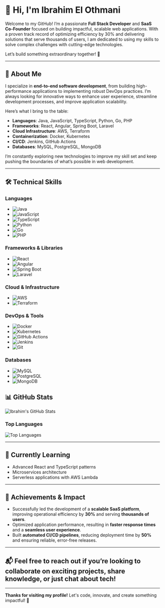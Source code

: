 # 👋 Hi, I'm Ibrahim El Othmani

Welcome to my GitHub! I’m a passionate **Full Stack Developer** and **SaaS Co-Founder** focused on building impactful, scalable web applications. With a proven track record of optimizing efficiency by 30% and delivering solutions that serve thousands of users, I am dedicated to using my skills to solve complex challenges with cutting-edge technologies.

Let’s build something extraordinary together! 🚀

---

## 🚀 About Me

I specialize in **end-to-end software development**, from building high-performance applications to implementing robust DevOps practices. I’m always looking for innovative ways to enhance user experience, streamline development processes, and improve application scalability. 

Here’s what I bring to the table:

- **Languages**: Java, JavaScript, TypeScript, Python, Go, PHP
- **Frameworks**: React, Angular, Spring Boot, Laravel
- **Cloud Infrastructure**: AWS, Terraform
- **Containerization**: Docker, Kubernetes
- **CI/CD**: Jenkins, GitHub Actions
- **Databases**: MySQL, PostgreSQL, MongoDB

I’m constantly exploring new technologies to improve my skill set and keep pushing the boundaries of what’s possible in web development.

---

## 🛠️ Technical Skills

### **Languages**  
- ![Java](https://img.shields.io/badge/Java-007396?style=flat-square&logo=java&logoColor=white)  
- ![JavaScript](https://img.shields.io/badge/JavaScript-F7DF1E?style=flat-square&logo=javascript&logoColor=black)  
- ![TypeScript](https://img.shields.io/badge/TypeScript-3178C6?style=flat-square&logo=typescript&logoColor=white)  
- ![Python](https://img.shields.io/badge/Python-3776AB?style=flat-square&logo=python&logoColor=white)  
- ![Go](https://img.shields.io/badge/Go-00ADD8?style=flat-square&logo=go&logoColor=white)  
- ![PHP](https://img.shields.io/badge/PHP-777BB4?style=flat-square&logo=php&logoColor=white)

### **Frameworks & Libraries**  
- ![React](https://img.shields.io/badge/React-61DAFB?style=flat-square&logo=react&logoColor=black)  
- ![Angular](https://img.shields.io/badge/Angular-DD0031?style=flat-square&logo=angular&logoColor=white)  
- ![Spring Boot](https://img.shields.io/badge/Spring%20Boot-6DB33F?style=flat-square&logo=springboot&logoColor=white)  
- ![Laravel](https://img.shields.io/badge/Laravel-EA4335?style=flat-square&logo=laravel&logoColor=white)

### **Cloud & Infrastructure**  
- ![AWS](https://img.shields.io/badge/AWS-232F3E?style=flat-square&logo=amazonaws&logoColor=white)  
- ![Terraform](https://img.shields.io/badge/Terraform-7F3FBF?style=flat-square&logo=terraform&logoColor=white)  

### **DevOps & Tools**  
- ![Docker](https://img.shields.io/badge/Docker-2496ED?style=flat-square&logo=docker&logoColor=white)  
- ![Kubernetes](https://img.shields.io/badge/Kubernetes-326CE5?style=flat-square&logo=kubernetes&logoColor=white)  
- ![GitHub Actions](https://img.shields.io/badge/GitHub%20Actions-2088FF?style=flat-square&logo=github-actions&logoColor=white)  
- ![Jenkins](https://img.shields.io/badge/Jenkins-D24939?style=flat-square&logo=jenkins&logoColor=white)  
- ![Git](https://img.shields.io/badge/Git-F05032?style=flat-square&logo=git&logoColor=white)

### **Databases**  
- ![MySQL](https://img.shields.io/badge/MySQL-00758F?style=flat-square&logo=mysql&logoColor=white)  
- ![PostgreSQL](https://img.shields.io/badge/PostgreSQL-4169E1?style=flat-square&logo=postgresql&logoColor=white)  
- ![MongoDB](https://img.shields.io/badge/MongoDB-47A248?style=flat-square&logo=mongodb&logoColor=white)



## 📊 GitHub Stats

![Ibrahim's GitHub Stats](https://github-readme-stats.vercel.app/api?username=ibrahimelothmani&show_icons=true&count_private=true&hide=prs&hide_title=true)

### Top Languages

![Top Languages](https://github-readme-stats.vercel.app/api/top-langs/?username=ibrahimelothmani&layout=compact&langs_count=10&hide_title=true)

---

## 🌱 Currently Learning
- Advanced React and TypeScript patterns
- Microservices architecture
- Serverless applications with AWS Lambda

---

## 🎯 Achievements & Impact

- Successfully led the development of a **scalable SaaS platform**, improving operational efficiency by **30%** and serving **thousands of users**.
- Optimized application performance, resulting in **faster response times** and a **seamless user experience**.
- Built **automated CI/CD pipelines**, reducing deployment time by **50%** and ensuring reliable, error-free releases.

---

## 📬 Feel free to reach out if you’re looking to collaborate on exciting projects, share knowledge, or just chat about tech! 

---

**Thanks for visiting my profile!** Let's code, innovate, and create something impactful! 🚀
